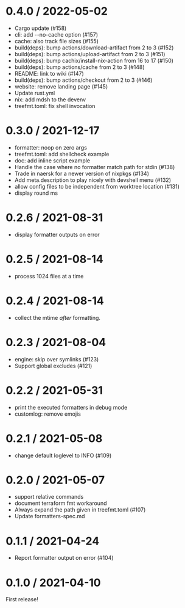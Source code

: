 
0.4.0 / 2022-05-02
==================

  * Cargo update (#158)
  * cli: add --no-cache option (#157)
  * cache: also track file sizes (#155)
  * build(deps): bump actions/download-artifact from 2 to 3 (#152)
  * build(deps): bump actions/upload-artifact from 2 to 3 (#151)
  * build(deps): bump cachix/install-nix-action from 16 to 17 (#150)
  * build(deps): bump actions/cache from 2 to 3 (#148)
  * README: link to wiki (#147)
  * build(deps): bump actions/checkout from 2 to 3 (#146)
  * website: remove landing page (#145)
  * Update rust.yml
  * nix: add mdsh to the devenv
  * treefmt.toml: fix shell invocation

0.3.0 / 2021-12-17
==================

  * formatter: noop on zero args
  * treefmt.toml: add shellcheck example
  * doc: add inline script example
  * Handle the case where no formatter match path for stdin (#138)
  * Trade in naersk for a newer version of nixpkgs (#134)
  * Add meta.description to play nicely with devshell menu (#132)
  * allow config files to be independent from worktree location (#131)
  * display round ms

0.2.6 / 2021-08-31
==================

  * display formatter outputs on error

0.2.5 / 2021-08-14
==================

  * process 1024 files at a time

0.2.4 / 2021-08-14
==================

  * collect the mtime *after* formatting.

0.2.3 / 2021-08-04
==================

  * engine: skip over symlinks (#123)
  * Support global excludes (#121)

0.2.2 / 2021-05-31
==================

  * print the executed formatters in debug mode
  * customlog: remove emojis

0.2.1 / 2021-05-08
==================

  * change default loglevel to INFO (#109)

0.2.0 / 2021-05-07
==================

  * support relative commands
  * document terraform fmt workaround
  * Always expand the path given in treefmt.toml (#107)
  * Update formatters-spec.md

0.1.1 / 2021-04-24
==================

  * Report formatter output on error (#104)

0.1.0 / 2021-04-10
==================

First release!
